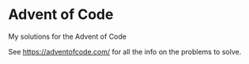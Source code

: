 # Advent of Code
My solutions for the Advent of Code

See https://adventofcode.com/ for all the info on the problems to solve.
